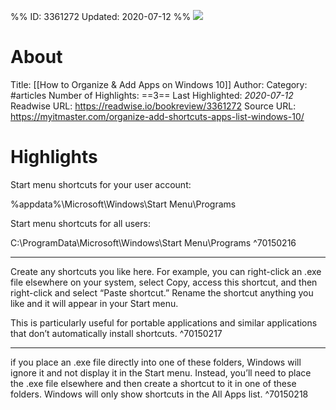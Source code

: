 %%
ID: 3361272
Updated: 2020-07-12
%%
![](https://readwise-assets.s3.amazonaws.com/static/images/article3.5c705a01b476.png)

# About
Title: [[How to Organize & Add Apps on Windows 10]]
Author: 
Category: #articles
Number of Highlights: ==3==
Last Highlighted: *2020-07-12*
Readwise URL: https://readwise.io/bookreview/3361272
Source URL: https://myitmaster.com/organize-add-shortcuts-apps-list-windows-10/


# Highlights 
Start menu shortcuts for your user account:

%appdata%\Microsoft\Windows\Start Menu\Programs

Start menu shortcuts for all users:

C:\ProgramData\Microsoft\Windows\Start Menu\Programs  ^70150216

---

Create any shortcuts you like here. For example, you can right-click an .exe file elsewhere on your system, select Copy, access this shortcut, and then right-click and select “Paste shortcut.” Rename the shortcut anything you like and it will appear in your Start menu.

This is particularly useful for portable applications and similar applications that don’t automatically install shortcuts.  ^70150217

---

if you place an .exe file directly into one of these folders, Windows will ignore it and not display it in the Start menu. Instead, you’ll need to place the .exe file elsewhere and then create a shortcut to it in one of these folders. Windows will only show shortcuts in the All Apps list.  ^70150218

